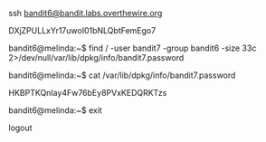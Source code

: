 ssh bandit6@bandit.labs.overthewire.org

DXjZPULLxYr17uwoI01bNLQbtFemEgo7

bandit6@melinda:~$ find / -user bandit7 -group bandit6 -size 33c 2>/dev/null/var/lib/dpkg/info/bandit7.password

bandit6@melinda:~$ cat /var/lib/dpkg/info/bandit7.password

HKBPTKQnIay4Fw76bEy8PVxKEDQRKTzs

bandit6@melinda:~$ exit

logout
